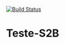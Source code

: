 [![Build Status](https://travis-ci.org/BrianTessele/Teste-S2B.svg?branch=master)](https://travis-ci.org/BrianTessele/Teste-S2B)
# Teste-S2B
